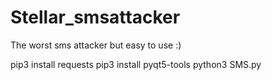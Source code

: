 # Stellar_smsattacker
The worst sms attacker but easy to use :)

pip3 install requests
pip3 install pyqt5-tools
python3 SMS.py
